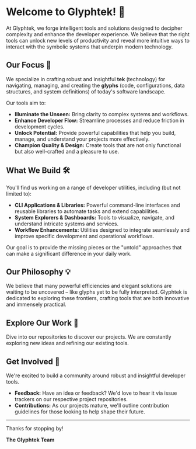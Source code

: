 # Welcome to Glyphtek! 👋

At Glyphtek, we forge intelligent tools and solutions designed to decipher complexity and enhance the developer experience. We believe that the right tools can unlock new levels of productivity and reveal more intuitive ways to interact with the symbolic systems that underpin modern technology.

## Our Focus 🎯

We specialize in crafting robust and insightful **tek** (technology) for navigating, managing, and creating the **glyphs** (code, configurations, data structures, and system definitions) of today's software landscape.

Our tools aim to:

* **Illuminate the Unseen:** Bring clarity to complex systems and workflows.
* **Enhance Developer Flow:** Streamline processes and reduce friction in development cycles.
* **Unlock Potential:** Provide powerful capabilities that help you build, manage, and understand your projects more effectively.
* **Champion Quality & Design:** Create tools that are not only functional but also well-crafted and a pleasure to use.

## What We Build 🛠️

You'll find us working on a range of developer utilities, including (but not limited to):

* **CLI Applications & Libraries:** Powerful command-line interfaces and reusable libraries to automate tasks and extend capabilities.
* **System Explorers & Dashboards:** Tools to visualize, navigate, and understand intricate systems and services.
* **Workflow Enhancements:** Utilities designed to integrate seamlessly and improve specific development and operational workflows.

Our goal is to provide the missing pieces or the "untold" approaches that can make a significant difference in your daily work.

## Our Philosophy 💡

We believe that many powerful efficiencies and elegant solutions are waiting to be uncovered – like glyphs yet to be fully interpreted. Glyphtek is dedicated to exploring these frontiers, crafting tools that are both innovative and immensely practical.

## Explore Our Work 🔭

Dive into our repositories to discover our projects. We are constantly exploring new ideas and refining our existing tools.

## Get Involved 🤝

We're excited to build a community around robust and insightful developer tools.
* **Feedback:** Have an idea or feedback? We'd love to hear it via issue trackers on our respective project repositories.
* **Contributions:** As our projects mature, we'll outline contribution guidelines for those looking to help shape their future.

---

Thanks for stopping by!

**The Glyphtek Team**